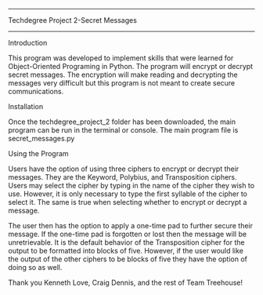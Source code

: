 ______________________________________

 Techdegree Project 2-Secret Messages
______________________________________


Introduction

This program was developed to implement skills that were learned for Object-Oriented Programing in Python. The program will encrypt or decrypt secret messages. The encryption will make reading and decrypting the messages very difficult but this program is not meant to create secure communications.


Installation

Once the techdegree_project_2 folder has been downloaded, the main program can be run in the terminal or console. The main program file is secret_messages.py


Using the Program

Users have the option of using three ciphers to encrypt or decrypt their messages. They are the Keyword, Polybius, and Transposition ciphers. Users may select the cipher by typing in the name of the cipher they wish to use. However, it is only necessary to type the first syllable of the cipher to select it. The same is true when selecting whether to encrypt or decrypt a message.

The user then has the option to apply a one-time pad to further secure their message. If the one-time pad is forgotten or lost then the message will be unretrievable. It is the default behavior of the Transposition cipher for the output to be formatted into blocks of five. However, if the user would like the output of the other ciphers to be blocks of five they have the option of doing so as well.


Thank you Kenneth Love, Craig Dennis, and the rest of Team Treehouse!
